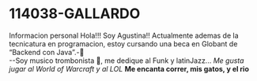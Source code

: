 # 114038-GALLARDO
Informacion personal
Hola!!! Soy Agustina!!
Actualmente ademas de la tecnicatura en programacion, estoy cursando una beca en Globant de “Backend con Java”.-🙌                  
                 --Soy musico trombonista 📯, me dedique al Funk y latinJazz...
                        *Me gusta jugar al World of Warcraft y al LOL*
                  **Me encanta correr, mis gatos, y el rio**
                         








